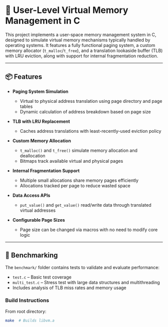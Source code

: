 # 🧠 User-Level Virtual Memory Management in C

This project implements a user-space memory management system in C, designed to simulate virtual memory mechanisms typically handled by operating systems. It features a fully functional paging system, a custom memory allocator (`t_malloc`/`t_free`), and a translation lookaside buffer (TLB) with LRU eviction, along with support for internal fragmentation reduction.

---

## 📦 Features

- **Paging System Simulation**
  - Virtual to physical address translation using page directory and page tables
  - Dynamic calculation of address breakdown based on page size

- **TLB with LRU Replacement**
  - Caches address translations with least-recently-used eviction policy

- **Custom Memory Allocation**
  - `t_malloc()` and `t_free()` simulate memory allocation and deallocation
  - Bitmaps track available virtual and physical pages

- **Internal Fragmentation Support**
  - Multiple small allocations share memory pages efficiently
  - Allocations tracked per page to reduce wasted space

- **Data Access APIs**
  - `put_value()` and `get_value()` read/write data through translated virtual addresses

- **Configurable Page Sizes**
  - Page size can be changed via macros with no need to modify core logic

---

## 🧪 Benchmarking

The `benchmark/` folder contains tests to validate and evaluate performance:

- `test.c` – Basic test coverage
- `multi_test.c` – Stress test with large data structures and multithreading
- Includes analysis of TLB miss rates and memory usage

### Build Instructions

From root directory:
```bash
make  # Builds libvm.a
